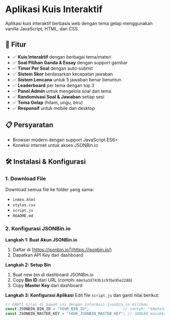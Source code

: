 # Aplikasi Kuis Interaktif

Aplikasi kuis interaktif berbasis web dengan tema gelap menggunakan vanilla JavaScript, HTML, dan CSS.

## 🚀 Fitur

- ✅ **Kuis Interaktif** dengan berbagai tema/materi
- ✅ **Soal Pilihan Ganda & Essay** dengan support gambar
- ✅ **Timer Per Soal** dengan auto-submit
- ✅ **Sistem Skor** berdasarkan kecepatan jawaban
- ✅ **Sistem Lencana** untuk 5 jawaban benar beruntun
- ✅ **Leaderboard** per tema dengan top 3
- ✅ **Panel Admin** untuk mengelola soal dan tema
- ✅ **Randomisasi Soal & Jawaban** setiap sesi
- ✅ **Tema Gelap** (hitam, ungu, biru)
- ✅ **Responsif** untuk mobile dan desktop

## 📋 Persyaratan

- Browser modern dengan support JavaScript ES6+
- Koneksi internet untuk akses JSONBin.io

## 🛠️ Instalasi & Konfigurasi

### 1. Download File
Download semua file ke folder yang sama:
- `index.html`
- `styles.css` 
- `script.js`
- `README.md`

### 2. Konfigurasi JSONBin.io

**Langkah 1: Buat Akun JSONBin.io**
1. Daftar di [https://jsonbin.io/](https://jsonbin.io/)
2. Dapatkan API Key dari dashboard

**Langkah 2: Setup Bin**
1. Buat new bin di dashboard JSONBin.io
2. Copy **Bin ID** dari URL (contoh: `68e5a3d743b1c97be95e228b`)
3. Copy **Master Key** dari dashboard

**Langkah 3: Konfigurasi Aplikasi**
Edit file `script.js` dan ganti nilai berikut:

```javascript
// GANTI nilai di bawah ini dengan informasi jsonbin.io milikmu
const JSONBIN_BIN_ID = "YOUR_BIN_ID";               // contoh: "68e5a3d743b1c97be95e228b"
const JSONBIN_MASTER_KEY = "YOUR_JSONBIN_MASTER_KEY"; // JANGAN masukkan real key di repositori publik